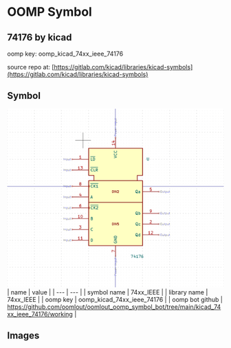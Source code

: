 # OOMP Symbol  
## 74176  by kicad  
  
oomp key: oomp_kicad_74xx_ieee_74176  
  
source repo at: [https://gitlab.com/kicad/libraries/kicad-symbols](https://gitlab.com/kicad/libraries/kicad-symbols)  
## Symbol  
  
[![working.png](working_600.png)](working.png)  
| name | value | 
| --- | --- | 
| symbol name | 74xx_IEEE | 
| library name | 74xx_IEEE | 
| oomp key | oomp_kicad_74xx_ieee_74176 | 
| oomp bot github | https://github.com/oomlout/oomlout_oomp_symbol_bot/tree/main/kicad_74xx_ieee_74176/working | 
## Images  
